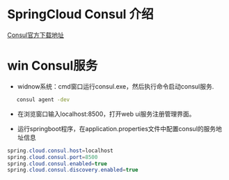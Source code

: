 # SpringCloud Consul 介绍
[Consul官方下载地址](https://www.consul.io/downloads.html)

# win Consul服务
- widnow系统：cmd窗口运行consul.exe，然后执行命令启动consul服务.
```bash
   consul agent -dev
```
- 在浏览窗口输入localhost:8500，打开web ui服务注册管理界面。

- 运行springboot程序，在application.properties文件中配置consul的服务地址信息

```java
spring.cloud.consul.host=localhost
spring.cloud.consul.port=8500
spring.cloud.consul.enabled=true
spring.cloud.consul.discovery.enabled=true
```

